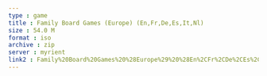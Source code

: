 ```yaml
---
type : game
title : Family Board Games (Europe) (En,Fr,De,Es,It,Nl)
size : 54.0 M
format : iso
archive : zip
server : myrient
link2 : Family%20Board%20Games%20%28Europe%29%20%28En%2CFr%2CDe%2CEs%2CIt%2CNl%29
---
```

